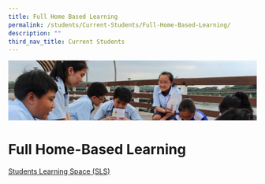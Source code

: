 ```yaml
---
title: Full Home Based Learning
permalink: /students/Current-Students/Full-Home-Based-Learning/
description: ""
third_nav_title: Current Students
---
```

![](/images/Parentsbanner.jpg)

Full Home-Based Learning
========================
[Students Learning Space (SLS)](/students/Current-Students/Students-Learning-Space/)